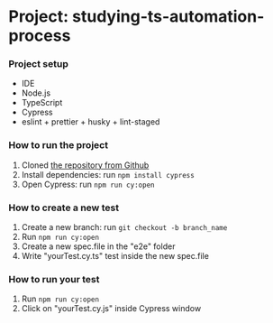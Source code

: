 # Project: studying-ts-automation-process

### Project setup

- IDE
- Node.js
- TypeScript
- Cypress
- eslint + prettier + husky + lint-staged

### How to run the project

1. Cloned [the repository from Github](https://github.com/AlexandraPopovaz/studying-ts-automation-process.git)
2. Install dependencies: run `npm install cypress`
3. Open Cypress: run `npm run cy:open`

### How to create a new test

1. Create a new branch: run `git checkout -b branch_name`
2. Run `npm run cy:open`
3. Create a new spec.file in the "e2e" folder
4. Write "yourTest.cy.ts" test inside the new spec.file

### How to run your test

1. Run `npm run cy:open`
2. Click on "yourTest.cy.js" inside Cypress window
